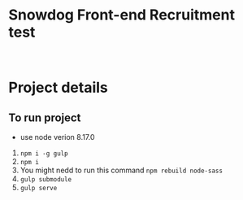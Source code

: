# Snowdog Front-end Recruitment test

&nbsp;

# Project details

## To run project

  * use node verion 8.17.0
  1. `npm i -g gulp`
  2. `npm i`
  3. You might nedd to run this command `npm rebuild node-sass`
  4. `gulp submodule` 
  5. `gulp serve`

